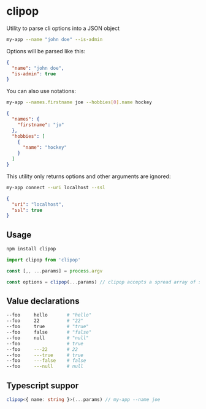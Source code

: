clipop
===

Utility to parse cli options into a JSON object

```bash
my-app --name "john doe" --is-admin
```

Options will be parsed like this:

```json
{
  "name": "john doe",
  "is-admin": true
}
```

You can also use notations:

```bash
my-app --names.firstname joe --hobbies[0].name hockey 
```
```json
{
  "names": {
    "firstname": "jo"
  },
  "hobbies": [
    {
      "name": "hockey"
    }
  ]
}
```

This utility only returns options and other arguments are ignored:

```bash
my-app connect --uri localhost --ssl 
```
```json
{
  "uri": "localhost",
  "ssl": true
}
```

## Usage

```bash
npm install clipop
```

```ts
import clipop from 'clipop'

const [,, ...params] = process.argv

const options = clipop(...params) // clipop accepts a spread array of strings
```

## Value declarations

```bash
--foo     hello       # "hello"
--foo     22          # "22"
--foo     true        # "true"
--foo     false       # "false"
--foo     null        # "null"
--foo                 # true
--foo     ---22       # 22
--foo     ---true     # true
--foo     ---false    # false
--foo     ---null     # null
```

## Typescript suppor

```ts
clipop<{ name: string }>(...params) // my-app --name joe
```